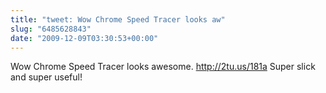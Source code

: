 ```yaml
---
title: "tweet: Wow Chrome Speed Tracer looks aw"
slug: "6485628843"
date: "2009-12-09T03:30:53+00:00"
---
```

Wow Chrome Speed Tracer looks awesome. http://2tu.us/181a Super slick and super useful!